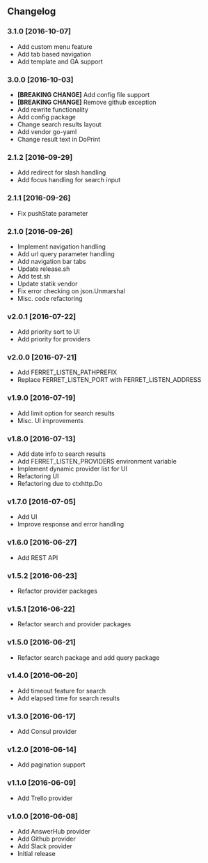 ## Changelog

### 3.1.0 [2016-10-07]

* Add custom menu feature
* Add tab based navigation
* Add template and GA support

### 3.0.0 [2016-10-03]

* **[BREAKING CHANGE]** Add config file support
* **[BREAKING CHANGE]** Remove github exception
* Add rewrite functionality
* Add config package
* Change search results layout
* Add vendor go-yaml
* Change result text in DoPrint

### 2.1.2 [2016-09-29]

* Add redirect for slash handling
* Add focus handling for search input

### 2.1.1 [2016-09-26]

* Fix pushState parameter

### 2.1.0 [2016-09-26]

* Implement navigation handling
* Add url query parameter handling
* Add navigation bar tabs
* Update release.sh
* Add test.sh
* Update statik vendor
* Fix error checking on json.Unmarshal
* Misc. code refactoring

### v2.0.1 [2016-07-22]

* Add priority sort to UI
* Add priority for providers

### v2.0.0 [2016-07-21]

* Add FERRET_LISTEN_PATHPREFIX
* Replace FERRET_LISTEN_PORT with FERRET_LISTEN_ADDRESS

### v1.9.0 [2016-07-19]

* Add limit option for search results
* Misc. UI improvements

### v1.8.0 [2016-07-13]

* Add date info to search results
* Add FERRET_LISTEN_PROVIDERS environment variable
* Implement dynamic provider list for UI
* Refactoring UI
* Refactoring due to ctxhttp.Do

### v1.7.0 [2016-07-05]

* Add UI
* Improve response and error handling

### v1.6.0 [2016-06-27]

* Add REST API

### v1.5.2 [2016-06-23]

* Refactor provider packages

### v1.5.1 [2016-06-22]

* Refactor search and provider packages

### v1.5.0 [2016-06-21]

* Refactor search package and add query package

### v1.4.0 [2016-06-20]

* Add timeout feature for search
* Add elapsed time for search results

### v1.3.0 [2016-06-17]

* Add Consul provider

### v1.2.0 [2016-06-14]

* Add pagination support

### v1.1.0 [2016-06-09]

* Add Trello provider

### v1.0.0 [2016-06-08]

* Add AnswerHub provider
* Add Github provider
* Add Slack provider
* Initial release
